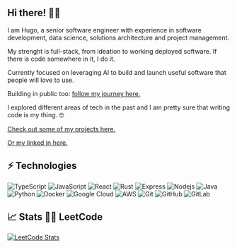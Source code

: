 
## Hi there! 👋🏻

I am Hugo, a senior software engineer with experience in software development, data science, solutions architecture and project management.

My strenght is full-stack, from ideation to working deployed software. If there is code somewhere in it, I do it. 

Currently focused on leveraging AI to build and launch useful software that people will love to use. 

Building in public too: [follow my journey here.](https://x.com/hugoibanez_)

I explored different areas of tech in the past and I am pretty sure that writing code is my thing. 🤓

[Check out some of my projects here.](https://hugoib.github.io)

[Or my linked in here.](https://www.linkedin.com/in/hugoibanez/)

## ⚡ Technologies

![TypeScript](https://img.shields.io/badge/-TypeScript-black?style=flat-square&logo=TypeScript)
![JavaScript](https://img.shields.io/badge/-JavaScript-black?style=flat-square&logo=javascript)
![React](https://img.shields.io/badge/-React-black?style=flat-square&logo=React)
![Rust](https://img.shields.io/badge/-Rust-black?style=flat-square&logo=Rust)
![Express](https://img.shields.io/badge/-Express-black?style=flat-square&logo=Express)
![Nodejs](https://img.shields.io/badge/-Nodejs-black?style=flat-square&logo=Node.js)
![Java](https://img.shields.io/badge/-Java-E34A86?style=flat-square&logo=java)
![Python](https://img.shields.io/badge/-Python-black?style=flat-square&logo=Python)
![Docker](https://img.shields.io/badge/-Docker-black?style=flat-square&logo=docker)
![Google Cloud](https://img.shields.io/badge/Google%20Cloud-black?style=flat-square&logo=google-cloud)
![AWS](https://img.shields.io/badge/-AWS-black?style=flat-square&logo=AWS)
![Git](https://img.shields.io/badge/-Git-black?style=flat-square&logo=git)
![GitHub](https://img.shields.io/badge/-GitHub-181717?style=flat-square&logo=github)
![GitLab](https://img.shields.io/badge/-GitLab-FCA121?style=flat-square&logo=gitlab)

## :chart_with_upwards_trend:	 Stats 👨‍💻 LeetCode

[![LeetCode Stats](https://leetcard.jacoblin.cool/hugoib?theme=light&font=Baloo%202&ext=activity&cache=0)](https://leetcode.com/hugoib/)

